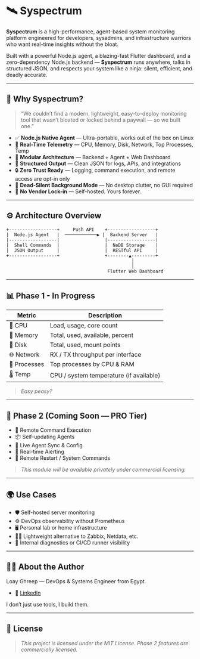 # 🛰️ Syspectrum

**Syspectrum** is a high-performance, agent-based system monitoring platform engineered for developers, sysadmins, and infrastructure warriors who want real-time insights without the bloat.

Built with a powerful Node.js agent, a blazing-fast Flutter dashboard, and a zero-dependency Node.js backend — **Syspectrum** runs anywhere, talks in structured JSON, and respects your system like a ninja: silent, efficient, and deadly accurate.

---

## 🚀 Why Syspectrum?

> “We couldn’t find a modern, lightweight, easy-to-deploy monitoring tool that wasn’t bloated or locked behind a paywall — so we built one.”

- ✅ **Node.js Native Agent** — Ultra-portable, works out of the box on Linux
- 🧠 **Real-Time Telemetry** — CPU, Memory, Disk, Network, Top Processes, Temp
- 🧩 **Modular Architecture** — Backend + Agent + Web Dashboard
- 🧪 **Structured Output** — Clean JSON for logs, APIs, and integrations
- 🔒 **Zero Trust Ready** — Logging, command execution, and remote access are opt-in only
- 🧊 **Dead-Silent Background Mode** — No desktop clutter, no GUI required
- 🚫 **No Vendor Lock-in** — Self-hosted. Yours forever.

---

## ⚙️ Architecture Overview

    +------------------+     Push API    +------------------+
    |  Node.js Agent   |  ────────────▶ |  Backend Server   |
    |------------------|                 |------------------|
    |  Shell Commands  |                 |  NeDB Storage    |
    |  JSON Output     |                 |  RESTful API     |
    +------------------+                 +--------▲---------+
                                                   │
                                                   │
                                          Flutter Web Dashboard

---

## 📊 Phase 1 - In Progress

| Metric        | Description                          |
|---------------|--------------------------------------|
| 🧠 CPU        | Load, usage, core count               |
| 🧮 Memory     | Total, used, available, percent       |
| 💾 Disk       | Total, used, mount points             |
| 🌐 Network    | RX / TX throughput per interface      |
| 🧰 Processes  | Top processes by CPU & RAM            |
| 🌡️ Temp       | CPU / system temperature (if available)|

> *Easy peasy?*
---

## 🔧 Phase 2 (Coming Soon — PRO Tier)

- 🔐 Remote Command Execution
- 📦 Self-updating Agents
- 🔁 Live Agent Sync & Config
- 🔔 Real-time Alerting
- 📡 Remote Restart / System Commands

> *This module will be available privately under commercial licensing.*

---

## 🌍 Use Cases

- 🛡️ Self-hosted server monitoring
- ⚙️ DevOps observability without Prometheus
- 🖥️ Personal lab or home infrastructure
- 👨‍💻 Lightweight alternative to Zabbix, Netdata, etc.
- 🧪 Internal diagnostics or CI/CD runner visibility

---

## 🧑‍💻 About the Author
Loay Ghreep — DevOps & Systems Engineer from Egypt.

- 💼 [LinkedIn](https://www.linkedin.com/in/loay-ghreep-379580112/)

I don’t just use tools, I build them.

---

## 📜 License
> *This project is licensed under the MIT License. Phase 2 features are commercially licensed.*